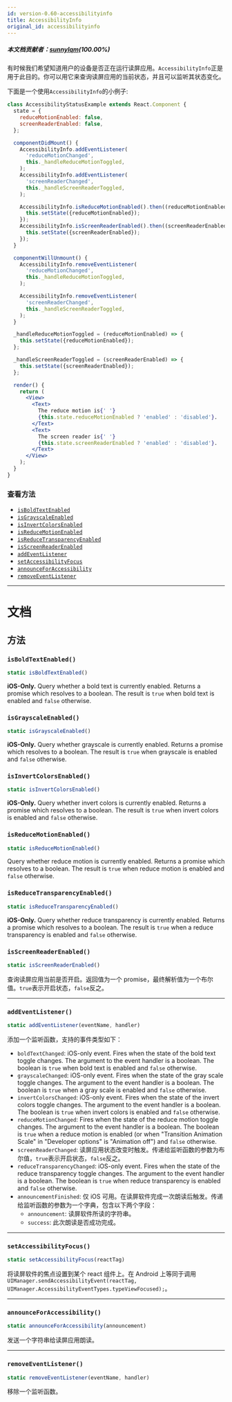 ```yaml
---
id: version-0.60-accessibilityinfo
title: AccessibilityInfo
original_id: accessibilityinfo
---
```


##### 本文档贡献者：[sunnylqm](https://github.com/search?q=sunnylqm%40qq.com+in%3Aemail&type=Users)(100.00%)

有时候我们希望知道用户的设备是否正在运行读屏应用。`AccessibilityInfo`正是用于此目的。你可以用它来查询读屏应用的当前状态，并且可以监听其状态变化。

下面是一个使用`AccessibilityInfo`的小例子:

```jsx
class AccessibilityStatusExample extends React.Component {
  state = {
    reduceMotionEnabled: false,
    screenReaderEnabled: false,
  };

  componentDidMount() {
    AccessibilityInfo.addEventListener(
      'reduceMotionChanged',
      this._handleReduceMotionToggled,
    );
    AccessibilityInfo.addEventListener(
      'screenReaderChanged',
      this._handleScreenReaderToggled,
    );

    AccessibilityInfo.isReduceMotionEnabled().then((reduceMotionEnabled) => {
      this.setState({reduceMotionEnabled});
    });
    AccessibilityInfo.isScreenReaderEnabled().then((screenReaderEnabled) => {
      this.setState({screenReaderEnabled});
    });
  }

  componentWillUnmount() {
    AccessibilityInfo.removeEventListener(
      'reduceMotionChanged',
      this._handleReduceMotionToggled,
    );

    AccessibilityInfo.removeEventListener(
      'screenReaderChanged',
      this._handleScreenReaderToggled,
    );
  }

  _handleReduceMotionToggled = (reduceMotionEnabled) => {
    this.setState({reduceMotionEnabled});
  };

  _handleScreenReaderToggled = (screenReaderEnabled) => {
    this.setState({screenReaderEnabled});
  };

  render() {
    return (
      <View>
        <Text>
          The reduce motion is{' '}
          {this.state.reduceMotionEnabled ? 'enabled' : 'disabled'}.
        </Text>
        <Text>
          The screen reader is{' '}
          {this.state.screenReaderEnabled ? 'enabled' : 'disabled'}.
        </Text>
      </View>
    );
  }
}
```

### 查看方法

- [`isBoldTextEnabled`](accessibilityinfo.md#isBoldTextEnabled)
- [`isGrayscaleEnabled`](accessibilityinfo.md#isGrayscaleEnabled)
- [`isInvertColorsEnabled`](accessibilityinfo.md#isInvertColorsEnabled)
- [`isReduceMotionEnabled`](accessibilityinfo.md#isReduceMotionEnabled)
- [`isReduceTransparencyEnabled`](accessibilityinfo.md#isReduceTransparencyEnabled)
- [`isScreenReaderEnabled`](accessibilityinfo.md#isScreenReaderEnabled)
- [`addEventListener`](accessibilityinfo.md#addeventlistener)
- [`setAccessibilityFocus`](accessibilityinfo.md#setaccessibilityfocus)
- [`announceForAccessibility`](accessibilityinfo.md#announceforaccessibility)
- [`removeEventListener`](accessibilityinfo.md#removeeventlistener)

---

# 文档

## 方法

### `isBoldTextEnabled()`

```jsx
static isBoldTextEnabled()
```

**iOS-Only.** Query whether a bold text is currently enabled. Returns a promise which resolves to a boolean. The result is `true` when bold text is enabled and `false` otherwise.

### `isGrayscaleEnabled()`

```jsx
static isGrayscaleEnabled()
```

**iOS-Only.** Query whether grayscale is currently enabled. Returns a promise which resolves to a boolean. The result is `true` when grayscale is enabled and `false` otherwise.

### `isInvertColorsEnabled()`

```jsx
static isInvertColorsEnabled()
```

**iOS-Only.** Query whether invert colors is currently enabled. Returns a promise which resolves to a boolean. The result is `true` when invert colors is enabled and `false` otherwise.

### `isReduceMotionEnabled()`

```jsx
static isReduceMotionEnabled()
```

Query whether reduce motion is currently enabled. Returns a promise which resolves to a boolean. The result is `true` when reduce motion is enabled and `false` otherwise.

### `isReduceTransparencyEnabled()`

```jsx
static isReduceTransparencyEnabled()
```

**iOS-Only.** Query whether reduce transparency is currently enabled. Returns a promise which resolves to a boolean. The result is `true` when a reduce transparency is enabled and `false` otherwise.

### `isScreenReaderEnabled()`

```jsx
static isScreenReaderEnabled()
```

查询读屏应用当前是否开启。返回值为一个 promise，最终解析值为一个布尔值。`true`表示开启状态，`false`反之。

---

### `addEventListener()`

```jsx
static addEventListener(eventName, handler)
```

添加一个监听函数，支持的事件类型如下：

- `boldTextChanged`: iOS-only event. Fires when the state of the bold text toggle changes. The argument to the event handler is a boolean. The boolean is `true` when bold text is enabled and `false` otherwise.
- `grayscaleChanged`: iOS-only event. Fires when the state of the gray scale toggle changes. The argument to the event handler is a boolean. The boolean is `true` when a gray scale is enabled and `false` otherwise.
- `invertColorsChanged`: iOS-only event. Fires when the state of the invert colors toggle changes. The argument to the event handler is a boolean. The boolean is `true` when invert colors is enabled and `false` otherwise.
- `reduceMotionChanged`: Fires when the state of the reduce motion toggle changes. The argument to the event handler is a boolean. The boolean is `true` when a reduce motion is enabled (or when "Transition Animation Scale" in "Developer options" is "Animation off") and `false` otherwise.
- `screenReaderChanged`: 读屏应用状态改变时触发。传递给监听函数的参数为布尔值，`true`表示开启状态，`false`反之。
- `reduceTransparencyChanged`: iOS-only event. Fires when the state of the reduce transparency toggle changes. The argument to the event handler is a boolean. The boolean is `true` when reduce transparency is enabled and `false` otherwise.
- `announcementFinished`: 仅 iOS 可用。在读屏软件完成一次朗读后触发。传递给监听函数的参数为一个字典，包含以下两个字段：
  - `announcement`: 读屏软件所读的字符串。
  - `success`: 此次朗读是否成功完成。

---

### `setAccessibilityFocus()`

```jsx
static setAccessibilityFocus(reactTag)
```

将读屏软件的焦点设置到某个 react 组件上。在 Android 上等同于调用 `UIManager.sendAccessibilityEvent(reactTag, UIManager.AccessibilityEventTypes.typeViewFocused);`。

---

### `announceForAccessibility()`

```jsx
static announceForAccessibility(announcement)
```

发送一个字符串给读屏应用朗读。

---

### `removeEventListener()`

```jsx
static removeEventListener(eventName, handler)
```

移除一个监听函数。

